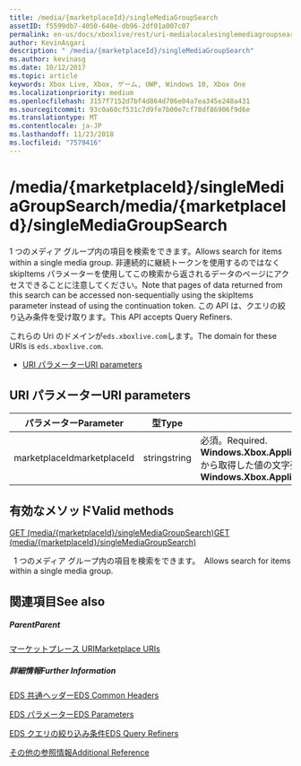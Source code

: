 ```yaml
---
title: /media/{marketplaceId}/singleMediaGroupSearch
assetID: f5599db7-4050-640e-db96-2df01a007c07
permalink: en-us/docs/xboxlive/rest/uri-medialocalesinglemediagroupsearch.html
author: KevinAsgari
description: " /media/{marketplaceId}/singleMediaGroupSearch"
ms.author: kevinasg
ms.date: 10/12/2017
ms.topic: article
keywords: Xbox Live, Xbox, ゲーム, UWP, Windows 10, Xbox One
ms.localizationpriority: medium
ms.openlocfilehash: 3157f7152d7bf4d864d706e04a7ea345e248a431
ms.sourcegitcommit: 93c0a60cf531c7d9fe7b00e7cf78df86906f9d6e
ms.translationtype: MT
ms.contentlocale: ja-JP
ms.lasthandoff: 11/23/2018
ms.locfileid: "7579416"
---
```

# <a name="mediamarketplaceidsinglemediagroupsearch"></a><span data-ttu-id="cb6e4-104">/media/{marketplaceId}/singleMediaGroupSearch</span><span class="sxs-lookup"><span data-stu-id="cb6e4-104">/media/{marketplaceId}/singleMediaGroupSearch</span></span>
<span data-ttu-id="cb6e4-105">1 つのメディア グループ内の項目を検索をできます。</span><span class="sxs-lookup"><span data-stu-id="cb6e4-105">Allows search for items within a single media group.</span></span> <span data-ttu-id="cb6e4-106">非連続的に継続トークンを使用するのではなく skipItems パラメーターを使用してこの検索から返されるデータのページにアクセスできることに注意してください。</span><span class="sxs-lookup"><span data-stu-id="cb6e4-106">Note that pages of data returned from this search can be accessed non-sequentially using the skipItems parameter instead of using the continuation token.</span></span> <span data-ttu-id="cb6e4-107">この API は、クエリの絞り込み条件を受け取ります。</span><span class="sxs-lookup"><span data-stu-id="cb6e4-107">This API accepts Query Refiners.</span></span>
 
<span data-ttu-id="cb6e4-108">これらの Uri のドメインが`eds.xboxlive.com`します。</span><span class="sxs-lookup"><span data-stu-id="cb6e4-108">The domain for these URIs is `eds.xboxlive.com`.</span></span>
 
  * [<span data-ttu-id="cb6e4-109">URI パラメーター</span><span class="sxs-lookup"><span data-stu-id="cb6e4-109">URI parameters</span></span>](#ID4EX)
 
<a id="ID4EX"></a>

 
## <a name="uri-parameters"></a><span data-ttu-id="cb6e4-110">URI パラメーター</span><span class="sxs-lookup"><span data-stu-id="cb6e4-110">URI parameters</span></span>
 
| <span data-ttu-id="cb6e4-111">パラメーター</span><span class="sxs-lookup"><span data-stu-id="cb6e4-111">Parameter</span></span>| <span data-ttu-id="cb6e4-112">型</span><span class="sxs-lookup"><span data-stu-id="cb6e4-112">Type</span></span>| <span data-ttu-id="cb6e4-113">説明</span><span class="sxs-lookup"><span data-stu-id="cb6e4-113">Description</span></span>| 
| --- | --- | --- | 
| <span data-ttu-id="cb6e4-114">marketplaceId</span><span class="sxs-lookup"><span data-stu-id="cb6e4-114">marketplaceId</span></span>| <span data-ttu-id="cb6e4-115">string</span><span class="sxs-lookup"><span data-stu-id="cb6e4-115">string</span></span>| <span data-ttu-id="cb6e4-116">必須。</span><span class="sxs-lookup"><span data-stu-id="cb6e4-116">Required.</span></span> <span data-ttu-id="cb6e4-117"><b>Windows.Xbox.ApplicationModel.Store.Configuration.MarketplaceId</b>から取得した値の文字列を指定します。</span><span class="sxs-lookup"><span data-stu-id="cb6e4-117">String value obtained from the <b>Windows.Xbox.ApplicationModel.Store.Configuration.MarketplaceId</b>.</span></span>| 
  
<a id="ID4EYB"></a>

 
## <a name="valid-methods"></a><span data-ttu-id="cb6e4-118">有効なメソッド</span><span class="sxs-lookup"><span data-stu-id="cb6e4-118">Valid methods</span></span>

[<span data-ttu-id="cb6e4-119">GET (media/{marketplaceId}/singleMediaGroupSearch)</span><span class="sxs-lookup"><span data-stu-id="cb6e4-119">GET (media/{marketplaceId}/singleMediaGroupSearch)</span></span>](uri-medialocalesinglemediagroupsearchget.md)

<span data-ttu-id="cb6e4-120">&nbsp;&nbsp;1 つのメディア グループ内の項目を検索をできます。</span><span class="sxs-lookup"><span data-stu-id="cb6e4-120">&nbsp;&nbsp;Allows search for items within a single media group.</span></span> 
 
<a id="ID4ECC"></a>

 
## <a name="see-also"></a><span data-ttu-id="cb6e4-121">関連項目</span><span class="sxs-lookup"><span data-stu-id="cb6e4-121">See also</span></span>
 
<a id="ID4EEC"></a>

 
##### <a name="parent"></a><span data-ttu-id="cb6e4-122">Parent</span><span class="sxs-lookup"><span data-stu-id="cb6e4-122">Parent</span></span> 

[<span data-ttu-id="cb6e4-123">マーケットプレース URI</span><span class="sxs-lookup"><span data-stu-id="cb6e4-123">Marketplace URIs</span></span>](atoc-reference-marketplace.md)

  
<a id="ID4EOC"></a>

 
##### <a name="further-information"></a><span data-ttu-id="cb6e4-124">詳細情報</span><span class="sxs-lookup"><span data-stu-id="cb6e4-124">Further Information</span></span> 

[<span data-ttu-id="cb6e4-125">EDS 共通ヘッダー</span><span class="sxs-lookup"><span data-stu-id="cb6e4-125">EDS Common Headers</span></span>](../../additional/edscommonheaders.md)

 [<span data-ttu-id="cb6e4-126">EDS パラメーター</span><span class="sxs-lookup"><span data-stu-id="cb6e4-126">EDS Parameters</span></span>](../../additional/edsparameters.md)

 [<span data-ttu-id="cb6e4-127">EDS クエリの絞り込み条件</span><span class="sxs-lookup"><span data-stu-id="cb6e4-127">EDS Query Refiners</span></span>](../../additional/edsqueryrefiners.md)

 [<span data-ttu-id="cb6e4-128">その他の参照情報</span><span class="sxs-lookup"><span data-stu-id="cb6e4-128">Additional Reference</span></span>](../../additional/atoc-xboxlivews-reference-additional.md)

   